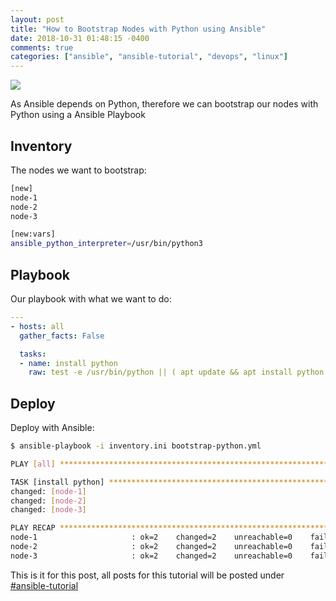 ```yaml
---
layout: post
title: "How to Bootstrap Nodes with Python using Ansible"
date: 2018-10-31 01:48:15 -0400
comments: true
categories: ["ansible", "ansible-tutorial", "devops", "linux"] 
---
```


![](https://res.cloudinary.com/rbekker/image/upload/v1531083331/ansible_tojf8l.png)

As Ansible depends on Python, therefore we can bootstrap our nodes with Python using a Ansible Playbook

## Inventory

The nodes we want to bootstrap:

```bash inventory.ini
[new]
node-1
node-2
node-3

[new:vars]
ansible_python_interpreter=/usr/bin/python3
```

## Playbook

Our playbook with what we want to do:

```yaml bootstrap-python.yml
---
- hosts: all
  gather_facts: False

  tasks:
  - name: install python
    raw: test -e /usr/bin/python || ( apt update && apt install python -y )
```

## Deploy

Deploy with Ansible:

```bash
$ ansible-playbook -i inventory.ini bootstrap-python.yml

PLAY [all] ***********************************************************************************************************************************************************************************************

TASK [install python] ************************************************************************************************************************************************************************************
changed: [node-1]
changed: [node-2]
changed: [node-3]

PLAY RECAP ***********************************************************************************************************************************************************************************************
node-1                     : ok=2    changed=2    unreachable=0    failed=0
node-2                     : ok=2    changed=2    unreachable=0    failed=0
node-3                     : ok=2    changed=2    unreachable=0    failed=0
```

This is it for this post, all posts for this tutorial will be posted under [#ansible-tutorial](http://blog.ruanbekker.com/blog/categories/ansible-tutorial)
